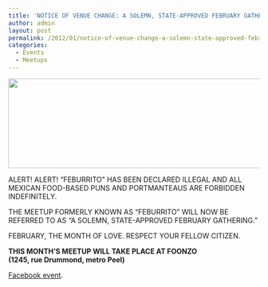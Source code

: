 ```yaml
---
title: 'NOTICE OF VENUE CHANGE: A SOLEMN, STATE-APPROVED FEBRUARY GATHERING'
author: admin
layout: post
permalink: /2012/01/notice-of-venue-change-a-solemn-state-approved-february-gathering/
categories:
  - Events
  - Meetups
---
```

<img src="{{ site.baseurl }}/{{ site.oldwpdir }}/uploads/2012/01/feb2012-banner2-horiz.png" alt="" width="600" height="180" class="aligncenter size-full wp-image-299" />

ALERT! ALERT! &#8220;FEBURRITO&#8221; HAS BEEN DECLARED ILLEGAL AND ALL MEXICAN FOOD-BASED PUNS AND PORTMANTEAUS ARE FORBIDDEN INDEFINITELY.

THE MEETUP FORMERLY KNOWN AS &#8220;FEBURRITO&#8221; WILL NOW BE REFERRED TO AS &#8220;A SOLEMN, STATE-APPROVED FEBRUARY GATHERING.&#8221;

FEBRUARY, THE MONTH OF LOVE. RESPECT YOUR FELLOW CITIZEN.

**THIS MONTH&#8217;S MEETUP WILL TAKE PLACE AT FOONZO  
(1245, rue Drummond, metro Peel)**

[Facebook event][1].

 [1]: https://www.facebook.com/events/182113635223855/